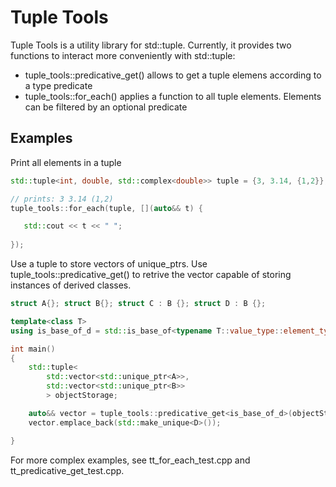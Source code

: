 # Tuple Tools
Tuple Tools is a utility library for std::tuple. Currently, it provides two functions to interact more conveniently with std::tuple:
 - tuple_tools::predicative_get() allows to get a tuple elemens according to a type predicate
 - tuple_tools::for_each() applies a function to all tuple elements. Elements can be filtered by an optional predicate
 
## Examples
Print all elements in a tuple
 
 ```c++
std::tuple<int, double, std::complex<double>> tuple = {3, 3.14, {1,2}};

// prints: 3 3.14 (1,2)
tuple_tools::for_each(tuple, [](auto&& t) {

    std::cout << t << " ";
        
});
```
 
Use a tuple to store vectors of unique_ptrs. Use tuple_tools::predicative_get() to retrive the vector capable of storing instances of derived classes.
```c++
struct A{}; struct B{}; struct C : B {}; struct D : B {};

template<class T>
using is_base_of_d = std::is_base_of<typename T::value_type::element_type, D>;

int main()
{
    std::tuple<
        std::vector<std::unique_ptr<A>>,
        std::vector<std::unique_ptr<B>>
        > objectStorage;

    auto&& vector = tuple_tools::predicative_get<is_base_of_d>(objectStorage);
    vector.emplace_back(std::make_unique<D>());

}

```

For more complex examples, see tt_for_each_test.cpp and tt_predicative_get_test.cpp.
